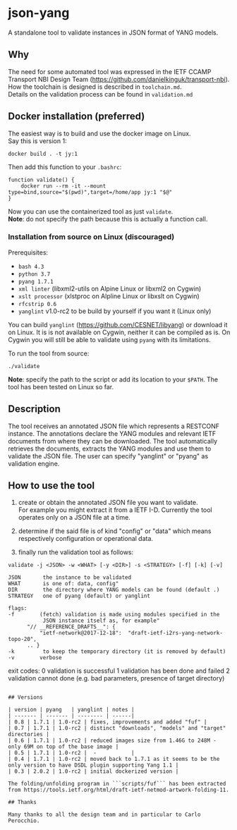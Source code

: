 # json-yang

A standalone tool to validate instances in JSON format of YANG models.

## Why

The need for some automated tool was expressed in the IETF CCAMP Transport
NBI Design Team (https://github.com/danielkinguk/transport-nbi).
How the toolchain is designed is described in `toolchain.md`.  
Details on the validation process can be found in `validation.md`

## Docker installation (preferred)

The easiest way is to build and use the docker image on Linux.  
Say this is version 1:  
```
docker build . -t jy:1
```

Then add this function to your ```.bashrc```:

```
function validate() {
    docker run --rm -it --mount type=bind,source="$(pwd)",target=/home/app jy:1 "$@"
}
```

Now you can use the containerized tool as just ```validate```.  
**Note**: do not specify the path because this is actually a function call.

### Installation from source on Linux (discouraged)

Prerequisites:
- `bash 4.3`
- `python 3.7`
- `pyang 1.7.1`
- `xml linter` (libxml2-utils on Alpine Linux or libxml2 on Cygwin)
- `xslt processor` (xlstproc on Alpline Linux or libxslt on Cygwin)
- `rfcstrip 0.6`
- `yanglint` v1.0-rc2 to be build by yourself if you want it (Linux only)

You can build `yanglint` (https://github.com/CESNET/libyang) or download it
on Linux. It is is not available on Cygwin, neither it can be compiled as is.
On Cygwin you will still be able to validate using `pyang` with its limitations.

To run the tool from source:
```
./validate
```

**Note**: specify the path to the script or add its location to your ```$PATH```.
The tool has been tested on Linux so far.

## Description

The tool receives an annotated JSON file which represents a RESTCONF instance.
The annotations declare the YANG modules and relevant IETF documents from where
they can be downloaded. The tool automatically retrieves the documents, extracts
the YANG modules and use them to validate the JSON file. The user can specify
"yanglint" or "pyang" as validation engine.

## How to use the tool

1) create or obtain the annotated JSON file you want to validate.    
    For example you might extract it from a IETF I-D.
    Currently the tool operates only on a JSON file at a time.
   
2) determine if the said file is of kind "config" or "data" which
   means respectively configuration or operational data.
   
3) finally run the validation tool as follows:

```
validate -j <JSON> -w <WHAT> [-y <DIR>] -s <STRATEGY> [-f] [-k] [-v]

JSON       the instance to be validated
WHAT       is one of: data, config"
DIR        the directory where YANG models can be found (default .)
STRATEGY   one of pyang (default) or yanglint

flags:
-f        (fetch) validation is made using modules specified in the
           JSON instance itself as, for example"
      "// __REFERENCE_DRAFTS__": {
          "ietf-network@2017-12-18":  "draft-ietf-i2rs-yang-network-topo-20",
      .. }
-k         to keep the temporary directory (it is removed by default)
-v        verbose
```

exit codes:
0         validation is successful
1         validation has been done and failed
2         validation cannot done (e.g. bad parameters, presence of target directory)

```

## Versions

| version | pyang   | yanglint | notes |
| ------- | ------- | -------- | ------|
| 0.8 | 1.7.1 | 1.0-rc2 | fixes, improvements and added "fuf" |
| 0.7 | 1.7.1 | 1.0-rc2 | distinct "downloads", "models" and "target" directories |
| 0.6 | 1.7.1 | 1.0-rc2 | reduced images size from 1.46G to 248M -  only 69M on top of the base image |
| 0.5 | 1.7.1 | 1.0-rc2 |  -           |
| 0.4 | 1.7.1 | 1.0-rc2 | moved back to 1.7.1 as it seems to be the only version to have DSDL plugin supporting Yang 1.1 |
| 0.3 | 2.0.2 | 1.0-rc2 | initial dockerized version |

The folding/unfolding program in ```scripts/fuf``` has been extracted from https://tools.ietf.org/html/draft-ietf-netmod-artwork-folding-11.

## Thanks

Many thanks to all the design team and in particular to Carlo Perocchio.

